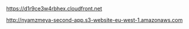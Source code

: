 https://d1r9ce3w4rbhex.cloudfront.net


http://nyamzmeya-second-app.s3-website-eu-west-1.amazonaws.com
